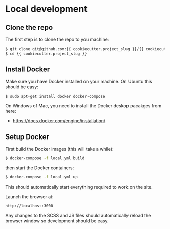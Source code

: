 # Local development

## Clone the repo

The first step is to clone the repo to you machine: 

```sh
$ git clone git@github.com:{{ cookiecutter.project_slug }}/{{ cookiecutter.project_slug }}.git
$ cd {{ cookiecutter.project_slug }}
```

## Install Docker

Make sure you have Docker installed on your machine. On Ubuntu this should
be easy:

```sh
$ sudo apt-get install docker docker-compose
```

On Windows of Mac, you need to install the Docker deskop pacakges from here:

- https://docs.docker.com/engine/installation/

## Setup Docker

First build the Docker images (this will take a while):

```sh
$ docker-compose -f local.yml build
```

then start the Docker containers:

```sh
$ docker-compose -f local.yml up
```

This should automatically start everything required to work on the site.

Launch the browser at:

```sh
http://localhost:3000
```

Any changes to the SCSS and JS files should automatically reload the browser 
window so development should be easy.
